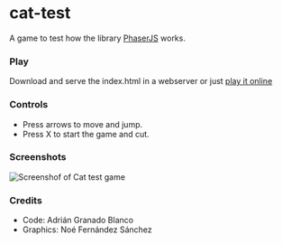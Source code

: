 # cat-test
A game to test how the library [PhaserJS](https://github.com/photonstorm/phaser) works.

### Play
Download and serve the index.html in a webserver or just [play it online](https://playmono.github.io/cat-test) 

### Controls
- Press arrows to move and jump.
- Press X to start the game and cut.

### Screenshots
![Screenshof of Cat test game](https://i.ibb.co/YDLPjnt/capture3.png)

### Credits
- Code: Adrián Granado Blanco
- Graphics: Noé Fernández Sánchez